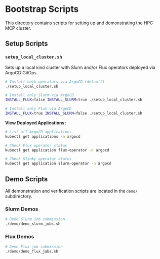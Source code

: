 # Bootstrap Scripts

This directory contains scripts for setting up and demonstrating the HPC MCP cluster.

## Setup Scripts

### `setup_local_cluster.sh`

Sets up a local kind cluster with Slurm and/or Flux operators deployed via ArgoCD GitOps.


```bash
# Install both operators via ArgoCD (default)
./setup_local_cluster.sh

# Install only Slurm via ArgoCD
INSTALL_FLUX=false INSTALL_SLURM=true ./setup_local_cluster.sh

# Install only Flux via ArgoCD
INSTALL_FLUX=true INSTALL_SLURM=false ./setup_local_cluster.sh
```

**View Deployed Applications:**
```bash
# List all ArgoCD applications
kubectl get applications -n argocd

# Check Flux operator status
kubectl get application flux-operator -n argocd

# Check Slinky operator status
kubectl get application slurm-operator -n argocd
```

## Demo Scripts

All demonstration and verification scripts are located in the `demo/` subdirectory.

### Slurm Demos

```bash
# Demo Slurm job submission
./demo/demo_slurm_jobs.sh
```

### Flux Demos

```bash
# Demo Flux job submission
./demo/demo_flux_jobs.sh
```

